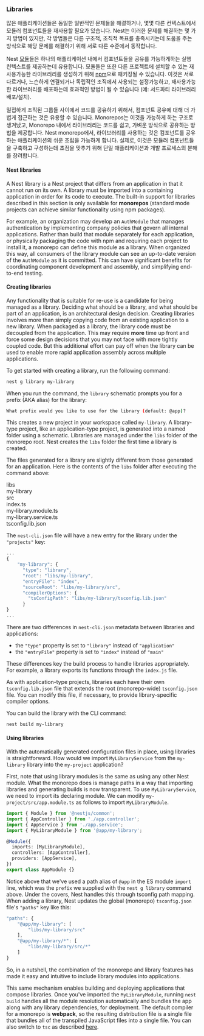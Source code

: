 ### Libraries

많은 애플리케이션들은 동일한 일반적인 문제들을 해결하거나, 몇몇 다른 컨텍스트에서 모듈러 컴포넌트들을 재사용할 필요가 있습니다. Nest는 이러한 문제를 해결하는 몇 가지 방법이 있지만, 각 방법들은 다른 구조적, 조직적 목표를 충족시키는데 도움을 주는 방식으로 해당 문제를 해결하기 위해 서로 다른 수준에서 동작합니다.

Nest [모듈](/modules)들은 하나의 애플리케이션 내에서 컴포넌트들을 공유를 가능하게하는 실행 컨텍스트를 제공하는데 유용합니다. 모듈들은 또한 다른 프로젝트에 설치할 수 있는 재사용가능한 라이브러리를 생성하기 위해 [npm](https://npmjs.com)으로 패키징될 수 있습니다. 이것은 서로 다르거나, 느슨하게 연결되거나 독립적인 조직에서 사용되는 설정가능하고, 재사용가능한 라이브러리를 배포하는데 효과적인 방법이 될 수 있습니다 (예: 서드파티 라이브러리 배포/설치).

밀접하게 조직된 그룹들 사이에서 코드를 공유하기 위해서, 컴포넌트 공유에 대해 더 가볍게 접근하는 것은 유용할 수 있습니다. Monorepos는 이것을 가능하게 하는 구조로 생겨났고, Monorepo 내에서 라이브러리는 코드를 쉽고, 가벼운 방식으로 공유하는 방법을 제공합니다. Nest monorepo에서, 라이브러리를 사용하는 것은 컴포넌트를 공유하는 애플리케이션의 쉬운 조립을 가능하게 합니다. 실제로, 이것은 모듈러 컴포넌트들을 구축하고 구성하는데 초점을 맞추기 위해 단일 애플리케이션과 개발 프로세스의 분해를 장려합니다.

#### Nest libraries

A Nest library is a Nest project that differs from an application in that it cannot run on its own. A library must be imported into a containing application in order for its code to execute. The built-in support for libraries described in this section is only available for **monorepos** (standard mode projects can achieve similar functionality using npm packages).

For example, an organization may develop an `AuthModule` that manages authentication by implementing company policies that govern all internal applications. Rather than build that module separately for each application, or physically packaging the code with npm and requiring each project to install it, a monorepo can define this module as a library. When organized this way, all consumers of the library module can see an up-to-date version of the `AuthModule` as it is committed. This can have significant benefits for coordinating component development and assembly, and simplifying end-to-end testing.

#### Creating libraries

Any functionality that is suitable for re-use is a candidate for being managed as a library. Deciding what should be a library, and what should be part of an application, is an architectural design decision. Creating libraries involves more than simply copying code from an existing application to a new library. When packaged as a library, the library code must be decoupled from the application. This may require **more** time up front and force some design decisions that you may not face with more tightly coupled code. But this additional effort can pay off when the library can be used to enable more rapid application assembly across multiple applications.

To get started with creating a library, run the following command:

```bash
nest g library my-library
```

When you run the command, the `library` schematic prompts you for a prefix (AKA alias) for the library:

```bash
What prefix would you like to use for the library (default: @app)?
```

This creates a new project in your workspace called `my-library`.
A library-type project, like an application-type project, is generated into a named folder using a schematic. Libraries are managed under the `libs` folder of the monorepo root. Nest creates the `libs` folder the first time a library is created.

The files generated for a library are slightly different from those generated for an application. Here is the contents of the `libs` folder after executing the command above:

<div class="file-tree">
  <div class="item">libs</div>
  <div class="children">
    <div class="item">my-library</div>
    <div class="children">
      <div class="item">src</div>
      <div class="children">
        <div class="item">index.ts</div>
        <div class="item">my-library.module.ts</div>
        <div class="item">my-library.service.ts</div>
      </div>
      <div class="item">tsconfig.lib.json</div>
    </div>
  </div>
</div>

The `nest-cli.json` file will have a new entry for the library under the `"projects"` key:

```javascript
...
{
    "my-library": {
      "type": "library",
      "root": "libs/my-library",
      "entryFile": "index",
      "sourceRoot": "libs/my-library/src",
      "compilerOptions": {
        "tsConfigPath": "libs/my-library/tsconfig.lib.json"
      }
}
...
```

There are two differences in `nest-cli.json` metadata between libraries and applications:

- the `"type"` property is set to `"library"` instead of `"application"`
- the `"entryFile"` property is set to `"index"` instead of `"main"`

These differences key the build process to handle libraries appropriately. For example, a library exports its functions through the `index.js` file.

As with application-type projects, libraries each have their own `tsconfig.lib.json` file that extends the root (monorepo-wide) `tsconfig.json` file. You can modify this file, if necessary, to provide library-specific compiler options.

You can build the library with the CLI command:

```bash
nest build my-library
```

#### Using libraries

With the automatically generated configuration files in place, using libraries is straightforward. How would we import `MyLibraryService` from the `my-library` library into the `my-project` application?

First, note that using library modules is the same as using any other Nest module. What the monorepo does is manage paths in a way that importing libraries and generating builds is now transparent. To use `MyLibraryService`, we need to import its declaring module. We can modify `my-project/src/app.module.ts` as follows to import `MyLibraryModule`.

```typescript
import { Module } from '@nestjs/common';
import { AppController } from './app.controller';
import { AppService } from './app.service';
import { MyLibraryModule } from '@app/my-library';

@Module({
  imports: [MyLibraryModule],
  controllers: [AppController],
  providers: [AppService],
})
export class AppModule {}
```

Notice above that we've used a path alias of `@app` in the ES module `import` line, which was the `prefix` we supplied with the `nest g library` command above. Under the covers, Nest handles this through tsconfig path mapping. When adding a library, Nest updates the global (monorepo) `tsconfig.json` file's `"paths"` key like this:

```javascript
"paths": {
    "@app/my-library": [
        "libs/my-library/src"
    ],
    "@app/my-library/*": [
        "libs/my-library/src/*"
    ]
}
```

So, in a nutshell, the combination of the monorepo and library features has made it easy and intuitive to include library modules into applications.

This same mechanism enables building and deploying applications that compose libraries. Once you've imported the `MyLibraryModule`, running `nest build` handles all the module resolution automatically and bundles the app along with any library dependencies, for deployment. The default compiler for a monorepo is **webpack**, so the resulting distribution file is a single file that bundles all of the transpiled JavaScript files into a single file. You can also switch to `tsc` as described <a href="https://docs.nestjs.com/cli/monorepo#global-compiler-options">here</a>.
